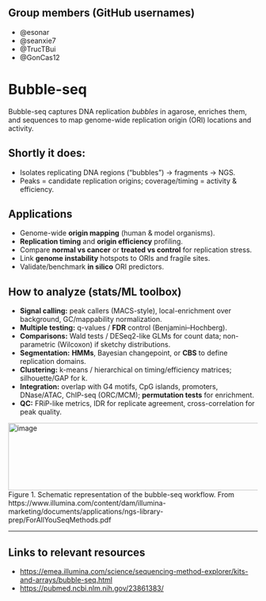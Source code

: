 ## Group members (GitHub usernames)
- @esonar
- @seanxie7
- @TrucTBui
- @GonCas12


# Bubble-seq

Bubble-seq captures DNA replication *bubbles* in agarose, enriches them, and sequences to map genome-wide replication origin (ORI) locations and activity.

## Shortly it does:
- Isolates replicating DNA regions (“bubbles”) → fragments → NGS.
- Peaks = candidate replication origins; coverage/timing = activity & efficiency.

## Applications
- Genome-wide **origin mapping** (human & model organisms).
- **Replication timing** and **origin efficiency** profiling.
- Compare **normal vs cancer** or **treated vs control** for replication stress.
- Link **genome instability** hotspots to ORIs and fragile sites.
- Validate/benchmark **in silico** ORI predictors.

## How to analyze (stats/ML toolbox)
- **Signal calling:** peak callers (MACS-style), local-enrichment over background, GC/mappability normalization.
- **Multiple testing:** q-values / **FDR** control (Benjamini–Hochberg).
- **Comparisons:** Wald tests / DESeq2-like GLMs for count data; non-parametric (Wilcoxon) if sketchy distributions.
- **Segmentation:** **HMMs**, Bayesian changepoint, or **CBS** to define replication domains.
- **Clustering:** k-means / hierarchical on timing/efficiency matrices; silhouette/GAP for k.
- **Integration:** overlap with G4 motifs, CpG islands, promoters, DNase/ATAC, ChIP-seq (ORC/MCM); **permutation tests** for enrichment.
- **QC:** FRiP-like metrics, IDR for replicate agreement, cross-correlation for peak quality.

<img width="1607" height="136" alt="image" src="https://github.com/user-attachments/assets/b641b6e9-0f6d-40c6-86ee-6956056253b1" />
Figure 1. Schematic representation of the bubble-seq workflow. From https://www.illumina.com/content/dam/illumina-marketing/documents/applications/ngs-library-prep/ForAllYouSeqMethods.pdf

---
## Links to relevant resources
- https://emea.illumina.com/science/sequencing-method-explorer/kits-and-arrays/bubble-seq.html
- https://pubmed.ncbi.nlm.nih.gov/23861383/
